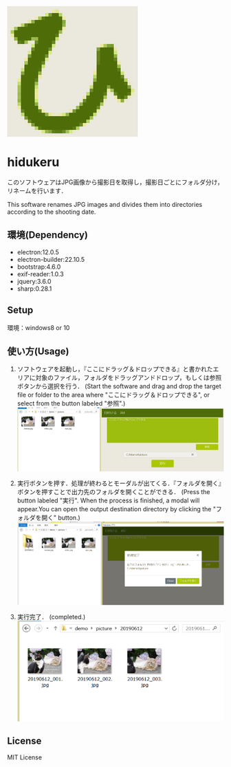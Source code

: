 
![logo](src/image/icon.png)
# hidukeru
このソフトウェアはJPG画像から撮影日を取得し，撮影日ごとにフォルダ分け，リネームを行います．

This software renames JPG images and divides them into directories according to the shooting date.

## 環境(Dependency)
- electron:12.0.5
- electron-builder:22.10.5
- bootstrap:4.6.0
- exif-reader:1.0.3
- jquery:3.6.0
- sharp:0.28.1


## Setup
環境：windows8 or 10


## 使い方(Usage)
1. ソフトウェアを起動し，『ここにドラッグ＆ドロップできる』と書かれたエリアに対象のファイル，フォルダをドラッグアンドドロップ，もしくは参照ボタンから選択を行う．
(Start the software and drag and drop the target file or folder to the area where "ここにドラッグ＆ドロップできる", or select from the button labeled "参照".)
![selected](img/selected.PNG)

2. 実行ボタンを押す．処理が終わるとモーダルが出てくる．『フォルダを開く』ボタンを押すことで出力先のフォルダを開くことができる．
(Press the button labeled "実行". When the process is finished, a modal will appear.You can open the output destination directory by clicking the "フォルダを開く" button.)
![executed](img/executed.PNG)

3. 実行完了．
(completed.)
![result](img/result.PNG)

## License
MIT License
